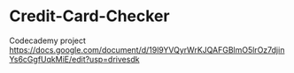 # Credit-Card-Checker
Codecademy project
https://docs.google.com/document/d/19l9YVQyrWrKJQAFGBlmO5lrOz7djinYs6cGgfUqkMiE/edit?usp=drivesdk